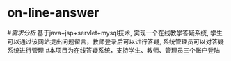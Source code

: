 # on-line-answer
#_需求分析_
基于java+jsp+servlet+mysql技术, 实现一个在线教学答疑系统, 学生可以通过该网站提出问题留言，教师登录后可以进行答疑, 系统管理员可以对答疑系统进行管理
#本项目为在线答疑系统，支持学生、教师、管理员三个账户登陆

